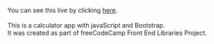 You can  see this live by clicking [here](https://wakana-github.github.io/js_calculator/).
<br><br>This is a calculator app with javaScript and Bootstrap.
<br>It was created as part of freeCodeCamp Front End Libraries Project.

